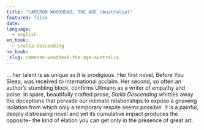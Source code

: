```yaml
---
title: "CAMERON WOODHEAD, THE AGE (Australia)"
featured: false
date:
language:
  - english
en_book:
  - stella-descending
no_book:
_slug: cameron-woodhead-the-age-australia
---
```


… her talent is as unique as it is prodigious. Her first novel, Before You Sleep, was received to international acclaim. Her second, so often an author’s stumbling block, confirms Ullmann as a writer of empathy and poise. In spare, beautifully crafted prose, _Stella Descending_ whittles away the deceptions that pervade our intimate relationships to expose a gnawing isolation from which only a temporary respite seems possible. It is a painful, deeply distressing novel and yet its cumulative impact produces the opposite- the kind of elation you can get only in the presence of great art.

